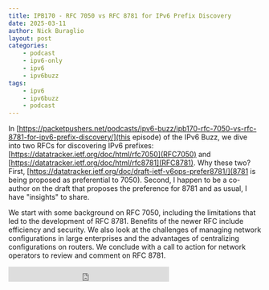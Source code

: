 ```yaml
---
title: IPB170 - RFC 7050 vs RFC 8781 for IPv6 Prefix Discovery
date: 2025-03-11
author: Nick Buraglio
layout: post
categories:
    - podcast
    - ipv6-only
    - ipv6
    - ipv6buzz
tags:
    - ipv6
    - ipv6buzz
    - podcast
---
```


In [https://packetpushers.net/podcasts/ipv6-buzz/ipb170-rfc-7050-vs-rfc-8781-for-ipv6-prefix-discovery/](this episode) of the IPv6 Buzz, we dive into two RFCs for discovering IPv6 prefixes: [https://datatracker.ietf.org/doc/html/rfc7050](RFC7050) and [https://datatracker.ietf.org/doc/html/rfc8781](RFC8781). Why these two? First, [https://datatracker.ietf.org/doc/draft-ietf-v6ops-prefer8781/](8781 is being proposed as preferential to 7050). Second, I happen to be a co-author on the draft that proposes the preference for 8781 and as usual, I have "insights" to share. 

We start with some background on RFC 7050, including the limitations that led to the development of RFC 8781. Benefits of the newer RFC include efficiency and security. We also look at the challenges of managing network configurations in large enterprises and the advantages of centralizing configurations on routers. We conclude with a call to action for network operators to review and comment on RFC 8781.


<iframe width="320" height="30" src="https://packetpushers.net/?powerpress_embed=69293-podcast&amp;powerpress_player=mediaelement-audio" title="Blubrry Podcast Player" frameborder="0" scrolling="no"></iframe>